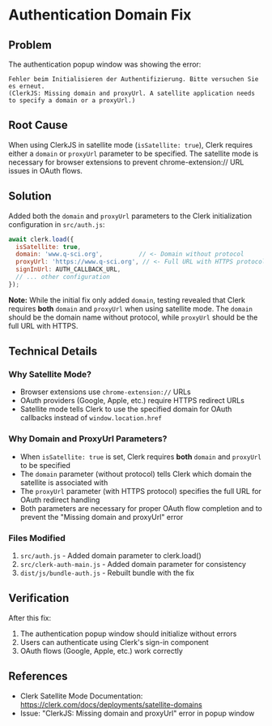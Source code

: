 # Authentication Domain Fix

## Problem
The authentication popup window was showing the error:
```
Fehler beim Initialisieren der Authentifizierung. Bitte versuchen Sie es erneut.
(ClerkJS: Missing domain and proxyUrl. A satellite application needs to specify a domain or a proxyUrl.)
```

## Root Cause
When using ClerkJS in satellite mode (`isSatellite: true`), Clerk requires either a `domain` or `proxyUrl` parameter to be specified. The satellite mode is necessary for browser extensions to prevent chrome-extension:// URL issues in OAuth flows.

## Solution
Added both the `domain` and `proxyUrl` parameters to the Clerk initialization configuration in `src/auth.js`:

```javascript
await clerk.load({
  isSatellite: true,
  domain: 'www.q-sci.org',          // <- Domain without protocol
  proxyUrl: 'https://www.q-sci.org', // <- Full URL with HTTPS protocol
  signInUrl: AUTH_CALLBACK_URL,
  // ... other configuration
});
```

**Note:** While the initial fix only added `domain`, testing revealed that Clerk requires **both** `domain` and `proxyUrl` when using satellite mode. The `domain` should be the domain name without protocol, while `proxyUrl` should be the full URL with HTTPS.

## Technical Details

### Why Satellite Mode?
- Browser extensions use `chrome-extension://` URLs
- OAuth providers (Google, Apple, etc.) require HTTPS redirect URLs
- Satellite mode tells Clerk to use the specified domain for OAuth callbacks instead of `window.location.href`

### Why Domain and ProxyUrl Parameters?
- When `isSatellite: true` is set, Clerk requires **both** `domain` and `proxyUrl` to be specified
- The `domain` parameter (without protocol) tells Clerk which domain the satellite is associated with
- The `proxyUrl` parameter (with HTTPS protocol) specifies the full URL for OAuth redirect handling
- Both parameters are necessary for proper OAuth flow completion and to prevent the "Missing domain and proxyUrl" error

### Files Modified
1. `src/auth.js` - Added domain parameter to clerk.load()
2. `src/clerk-auth-main.js` - Added domain parameter for consistency
3. `dist/js/bundle-auth.js` - Rebuilt bundle with the fix

## Verification
After this fix:
1. The authentication popup window should initialize without errors
2. Users can authenticate using Clerk's sign-in component
3. OAuth flows (Google, Apple, etc.) work correctly

## References
- Clerk Satellite Mode Documentation: https://clerk.com/docs/deployments/satellite-domains
- Issue: "ClerkJS: Missing domain and proxyUrl" error in popup window
